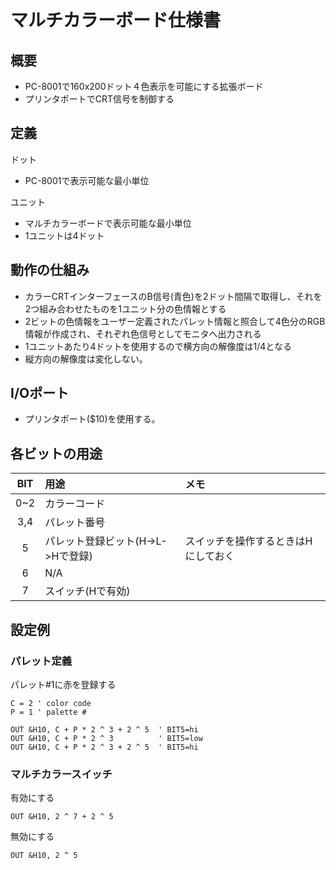 # マルチカラーボード仕様書

## 概要

- PC-8001で160x200ドット４色表示を可能にする拡張ボード
- プリンタポートでCRT信号を制御する

## 定義

ドット
- PC-8001で表示可能な最小単位

ユニット
- マルチカラーボードで表示可能な最小単位
- 1ユニットは4ドット


## 動作の仕組み

- カラーCRTインターフェースのB信号(青色)を2ドット間隔で取得し、それを2つ組み合わせたものを1ユニット分の色情報とする
- 2ビットの色情報をユーザー定義されたパレット情報と照合して4色分のRGB情報が作成され、それぞれ色信号としてモニタへ出力される
- 1ユニットあたり4ドットを使用するので横方向の解像度は1/4となる
- 縦方向の解像度は変化しない。

## I/Oポート

- プリンタポート($10)を使用する。

## 各ビットの用途

|BIT|用途|メモ|
|:--:|:--|:--|
|0~2|カラーコード||
|3,4|パレット番号||
|5|パレット登録ビット(H->L->Hで登録)|スイッチを操作するときはHにしておく|
|6|N/A||
|7|スイッチ(Hで有効)||

## 設定例

### パレット定義
パレット#1に赤を登録する

```
C = 2 ' color code
P = 1 ' palette #

OUT &H10, C + P * 2 ^ 3 + 2 ^ 5  ' BIT5=hi
OUT &H10, C + P * 2 ^ 3          ' BIT5=low
OUT &H10, C + P * 2 ^ 3 + 2 ^ 5  ' BIT5=hi
```
### マルチカラースイッチ
有効にする

```
OUT &H10, 2 ^ 7 + 2 ^ 5
```

無効にする

```
OUT &H10, 2 ^ 5
```


    
